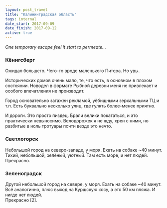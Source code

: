 ```yaml
---
layout: post_travel
title: "Калининградская область"
tags: internal
date_start: 2017-09-09
date_finish: 2017-09-12
active: true
---
```


_One temporary escape feel it start to permeate..._

### Кёнигсберг

Ожидал большего. Чего-то вроде маленького Питера. Но увы.

Исторических домов очень мало, те, что есть, в основном в плохом состоянии. Новодел в формате Рыбной деревни меня не привлекает и особого впечатления не производит.

Город основательно загажен рекламой, уёбищными зеркальными ТЦ и т.п. Есть буквально несколько улиц, где гулять более-менее приятно.

И дороги. Это просто пиздец. Брали велики покататься, и это практически невыносимо. Велодорожек я не жду, хрен с ними, но разбитые в ноль тротуары почти везде это нечто.

### Светлогорск

Небольшой город на северо-западе, у моря. Ехать на собаке ~40 минут.  
Тихий, небольшой, зелёный, уютный. Там есть море, и нет людей.  
Прекрасно.

### Зеленоградск

Другой небольшой город на севере, у моря. Ехать на собаке ~40 минут.  
Всё аналогично, плюс выход на Куршскую косу, а это 50 км пляжа. И нигде нет людей.  
Прекрасно [2].
